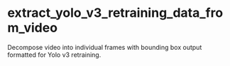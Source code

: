 # extract_yolo_v3_retraining_data_from_video
Decompose video into individual frames with bounding box output formatted for Yolo v3 retraining.
